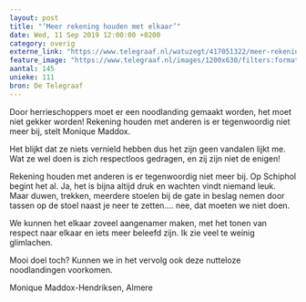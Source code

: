 ```yaml
---
layout: post
title: "’Meer rekening houden met elkaar’"
date: Wed, 11 Sep 2019 12:00:00 +0200
category: overig
externe_link: "https://www.telegraaf.nl/watuzegt/417051322/meer-rekening-houden-met-elkaar"
feature_image: "https://www.telegraaf.nl/images/1200x630/filters:format(jpeg):quality(80)/cdn-kiosk-api.telegraaf.nl/ffae5e30-d47b-11e9-b0b0-02c309bc01c1.jpg"
aantal: 145
unieke: 111
bron: De Telegraaf
---
```


<p class="intro">Door herrieschoppers moet er een noodlanding gemaakt worden, het moet niet gekker worden! Rekening houden met anderen is er tegenwoordig niet meer bij, stelt Monique Maddox.</p> <p>Het blijkt dat ze niets vernield hebben dus het zijn geen vandalen lijkt me. Wat ze wel doen is zich respectloos gedragen, en zij zijn niet de enigen!</p><p>Rekening houden met anderen is er tegenwoordig niet meer bij. Op Schiphol begint het al. Ja, het is bijna altijd druk en wachten vindt niemand leuk. Maar duwen, trekken, meerdere stoelen bij de gate in beslag nemen door tassen op de stoel naast je neer te zetten.... nee, dat moeten we niet doen.</p><p>We kunnen het elkaar zoveel aangenamer maken, met het tonen van respect naar elkaar en iets meer beleefd zijn. Ik zie veel te weinig glimlachen.</p><p>Mooi doel toch? Kunnen we in het vervolg ook deze nutteloze noodlandingen voorkomen.</p><p>Monique Maddox-Hendriksen, Almere</p>
